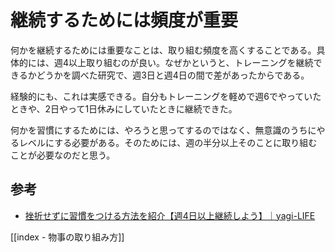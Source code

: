 # 継続するためには頻度が重要

何かを継続するためには重要なことは、取り組む頻度を高くすることである。具体的には、週4以上取り組むのが良い。なぜかというと、トレーニングを継続できるかどうかを調べた研究で、週3日と週4日の間で差があったからである。

経験的にも、これは実感できる。自分もトレーニングを軽めで週6でやっていたときや、2日やって1日休みにしていたときに継続できた。

何かを習慣にするためには、やろうと思ってするのではなく、無意識のうちにやるレベルにする必要がある。そのためには、週の半分以上そのことに取り組むことが必要なのだと思う。

## 参考

- [挫折せずに習慣をつける方法を紹介【週4日以上継続しよう】｜yagi-LIFE](https://yagilife07.com/habit-plan-technique/)

[[index - 物事の取り組み方]]